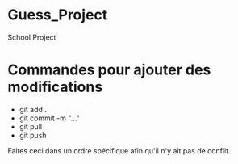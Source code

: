 # Guess_Project
School Project

# Commandes pour ajouter des modifications

- git add .
- git commit -m "..."
- git pull
- git push

Faites ceci dans un ordre spécifique afin qu'il n'y ait pas de conflit.
